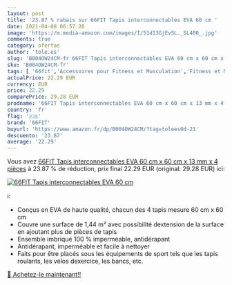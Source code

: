 ```yaml
---
layout: post
title: '23.87 % rabais sur 66FIT Tapis interconnectables EVA 60 cm '
date: 2021-04-08 06:57:20
image: 'https://m.media-amazon.com/images/I/51d13GjEvSL._SL400_.jpg'
comments: true
category: ofertas
author: 'tole.es'
slug: 'B004OW24CM-fr 66FIT Tapis interconnectables EVA 60 cm x 60 cm x 13 mm x...'
sku: 'B004OW24CM-fr'
tags: [ '66fit','Accessoires pour Fitness et Musculation','Fitness et Musculation','Sports et Loisirs','Tapis de fitness', ]
actualPrice: 22.29 EUR
currency: EUR
price: 22.29
comparePrice: 29.28 EUR
prodname: '66FIT Tapis interconnectables EVA 60 cm x 60 cm x 13 mm x 4 pièces'
country: 'fr'
flag: '🇫🇷'
brand: '66FIT'
buyurl: 'https://www.amazon.fr/dp/B004OW24CM/?tag=tolees0d-21'
descuento: '23.87'
average: '22.29'
---
```


Vous avez [66FIT Tapis interconnectables EVA 60 cm x 60 cm x 13 mm x 4 pièces](https://www.amazon.fr/dp/B004OW24CM/?tag=tolees0d-21)  à  23.87 % de réduction, prix final  22.29 EUR (original: 29.28 EUR) ici:

[![66FIT Tapis interconnectables EVA 60 cm ](https://m.media-amazon.com/images/I/51d13GjEvSL._SL400_.jpg)](https://www.amazon.fr/dp/B004OW24CM/?tag=tolees0d-21)

ℹ️:

- Conçus en EVA de haute qualité, chacun des 4 tapis mesure 60 cm x 60 cm
- Couvre une surface de 1,44 m² avec possibilité dextension de la surface en ajoutant plus de pièces de tapis
- Ensemble imbriqué 100 % imperméable, antidérapant
- Antidérapant, imperméable et facile à nettoyer
- Faits pour être placés sous les équipements de sport tels que les tapis roulants, les vélos dexercice, les bancs, etc.

[🛒 Achetez-le maintenant!!](https://www.amazon.fr/dp/B004OW24CM/?tag=tolees0d-21)
